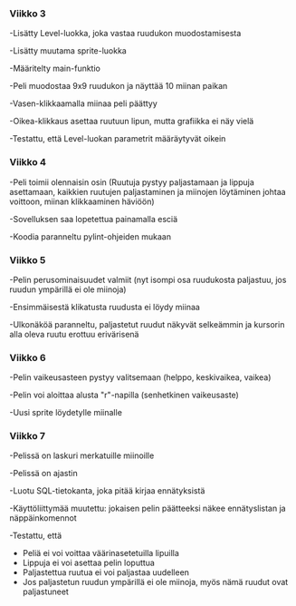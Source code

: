 ### Viikko 3
-Lisätty Level-luokka, joka vastaa ruudukon muodostamisesta

-Lisätty muutama sprite-luokka

-Määritelty main-funktio

-Peli muodostaa 9x9 ruudukon ja näyttää 10 miinan paikan

-Vasen-klikkaamalla miinaa peli päättyy

-Oikea-klikkaus asettaa ruutuun lipun, mutta grafiikka ei näy vielä

-Testattu, että Level-luokan parametrit määräytyvät oikein
### Viikko 4
-Peli toimii olennaisin osin (Ruutuja pystyy paljastamaan ja lippuja asettamaan, kaikkien ruutujen paljastaminen ja miinojen löytäminen johtaa voittoon, miinan klikkaaminen häviöön)

-Sovelluksen saa lopetettua painamalla esciä

-Koodia paranneltu pylint-ohjeiden mukaan

### Viikko 5
-Pelin perusominaisuudet valmiit (nyt isompi osa ruudukosta paljastuu, jos ruudun ympärillä ei ole miinoja)

-Ensimmäisestä klikatusta ruudusta ei löydy miinaa

-Ulkonäköä paranneltu, paljastetut ruudut näkyvät selkeämmin ja kursorin alla oleva ruutu erottuu erivärisenä

### Viikko 6
-Pelin vaikeusasteen pystyy valitsemaan (helppo, keskivaikea, vaikea)

-Pelin voi aloittaa alusta "r"-napilla (senhetkinen vaikeusaste)

-Uusi sprite löydetylle miinalle

### Viikko 7
-Pelissä on laskuri merkatuille miinoille

-Pelissä on ajastin

-Luotu SQL-tietokanta, joka pitää kirjaa ennätyksistä

-Käyttöliittymää muutettu: jokaisen pelin päätteeksi näkee ennätyslistan ja näppäinkomennot

-Testattu, että

+ Peliä ei voi voittaa väärinasetetuilla lipuilla
+ Lippuja ei voi asettaa pelin loputtua
+ Paljastettua ruutua ei voi paljastaa uudelleen
+ Jos paljastetun ruudun ympärillä ei ole miinoja, myös nämä ruudut ovat paljastuneet
